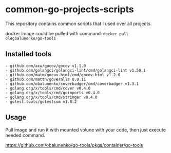 # common-go-projects-scripts

This repository contains common scripts that I used over all projects.

docker image could be pulled with command: `docker pull olegbalunenko/go-tools`

## Installed tools

	- github.com/axw/gocov/gocov v1.1.0
	- github.com/golangci/golangci-lint/cmd/golangci-lint v1.50.1
	- github.com/matm/gocov-html/cmd/gocov-html v1.2.0
	- github.com/mattn/goveralls 0.0.11
	- github.com/obalunenko/coverbadger/cmd/coverbadger v1.3.1
	- golang.org/x/tools/cmd/cover v0.4.0
	- golang.org/x/tools/cmd/goimports v0.4.0
	- golang.org/x/tools/cmd/stringer v0.4.0
	- gotest.tools/gotestsum v1.8.2
  
 ## Usage
 
 Pull image and run it with mounted volune with your code, then just execute needed command.
 
 https://github.com/obalunenko/go-tools/pkgs/container/go-tools
 
 
 

